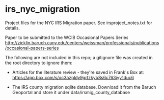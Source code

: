 # irs_nyc_migration

Project files for the NYC IRS Migration paper. See irsproject_notes.txt for details.

Paper to be submitted to the WCIB Occasional Papers Series http://zicklin.baruch.cuny.edu/centers/weissman/professionals/publications/occasional-papers-series

The following are not included in this repo; a gitignore file was created in the root directory to ignore them:

- Articles for the literature review - they're saved in Frank's Box at:
https://app.box.com/s/oc3azpldy9grtzkyb8s6c763iyy1duc6

- The IRS county migration sqlite database. Download it from the Baruch Geoportal and store it under data/irsmig_county_database


